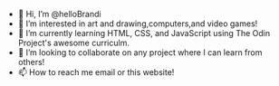 - 👋 Hi, I’m @helloBrandi
- 👀 I’m interested in art and drawing,computers,and video games! 
- 🌱 I’m currently learning HTML, CSS, and JavaScript using The Odin Project's awesome curriculm.
- 💞️ I’m looking to collaborate on any project where I can learn from others!
- 📫 How to reach me email or this website!

<!---
HelloBrandi/HelloBrandi is a ✨ special ✨ repository because its `README.md` (this file) appears on your GitHub profile.
You can click the Preview link to take a look at your changes.
--->
